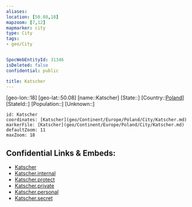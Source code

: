 ```yaml
---
aliases: 
location: [50.08,18]
mapzoom: [7,12] 
mapmarker: city 
type: City
tags:
- geo/City


SpocWebEntityId: 31346
isDeleted: false
confidential: public

title: Katscher
---
```

[geo-lon::18]
[geo-lat::50.08]
[name::Katscher]
[State::]
[Country::[Poland](geo/Continent/Europe/Poland.md)]
[StateId::]
[Population::]
[Unknown::]


```leaflet
id: Katscher
coordinates: [Katscher](geo/Continent/Europe/Poland/City/Katscher.md)
markerFile: [Katscher](geo/Continent/Europe/Poland/City/Katscher.md)
defaultZoom: 11 
maxZoom: 18
```


## Confidential Links & Embeds: 
- [Katscher](../../../../../../_public/geo/Continent/Europe/Poland/City/Katscher.md) 
- [Katscher.internal](../../../../../../_internal/geo/Continent/Europe/Poland/City/Katscher.internal.md) 
- [Katscher.protect](../../../../../../_protect/geo/Continent/Europe/Poland/City/Katscher.protect.md) 
- [Katscher.private](../../../../../../_private/geo/Continent/Europe/Poland/City/Katscher.private.md) 
- [Katscher.personal](../../../../../../_personal/geo/Continent/Europe/Poland/City/Katscher.personal.md) 
- [Katscher.secret](../../../../../../_secret/geo/Continent/Europe/Poland/City/Katscher.secret.md) 

